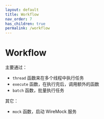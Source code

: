```yaml
---
layout: default
title: Workflow
nav_order: 7
has_children: true
permalink: /workflow
---
```


# Workflow

主要通过：

- `thread` 函数来在多个线程中执行任务
- `execute` 函数，在执行完后，调用额外的函数
- `batch` 函数，批量执行任务

其它：

- `mock` 函数，启动 WireMock 服务

